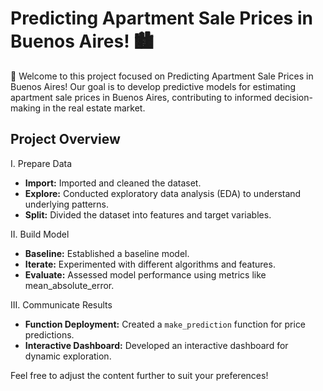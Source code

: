 # Predicting Apartment Sale Prices in Buenos Aires! 🏙️

🚀 Welcome to this project focused on Predicting Apartment Sale Prices in Buenos Aires! Our goal is to develop predictive models for estimating apartment sale prices in Buenos Aires, contributing to informed decision-making in the real estate market.

## Project Overview 

I. Prepare Data
- **Import:** Imported and cleaned the dataset.
- **Explore:** Conducted exploratory data analysis (EDA) to understand underlying patterns.
- **Split:** Divided the dataset into features and target variables.

II. Build Model
- **Baseline:** Established a baseline model.
- **Iterate:** Experimented with different algorithms and features.
- **Evaluate:** Assessed model performance using metrics like mean_absolute_error.

III. Communicate Results
- **Function Deployment:** Created a `make_prediction` function for price predictions.
- **Interactive Dashboard:** Developed an interactive dashboard for dynamic exploration.

Feel free to adjust the content further to suit your preferences!

